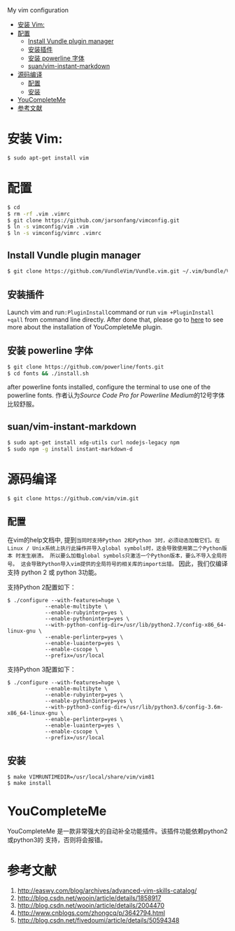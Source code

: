 My vim configuration

<!-- vim-markdown-toc GFM -->

* [安装 Vim:](#安装-vim)
* [配置](#配置)
    * [Install Vundle plugin manager](#install-vundle-plugin-manager)
    * [安装插件](#安装插件)
    * [安装 powerline 字体](#安装-powerline-字体)
    * [suan/vim-instant-markdown](#suanvim-instant-markdown)
* [源码编译](#源码编译)
    * [配置](#配置-1)
    * [安装](#安装)
* [YouCompleteMe](#youcompleteme)
* [参考文献](#参考文献)

<!-- vim-markdown-toc -->

# 安装 Vim:
```bash
$ sudo apt-get install vim
```
# 配置
```bash
$ cd
$ rm -rf .vim .vimrc
$ git clone https://github.com/jarsonfang/vimconfig.git
$ ln -s vimconfig/vim .vim
$ ln -s vimconfig/vimrc .vimrc
```
## Install Vundle plugin manager
```bash
$ git clone https://github.com/VundleVim/Vundle.vim.git ~/.vim/bundle/Vundle.vim
```
## 安装插件

Launch vim and run`:PluginInstall`command or run `vim +PluginInstall +qall` from
command line directly. After done that, please go to [here](https://github.com/Valloric/YouCompleteMe) to see more about the
installation of YouCompleteMe plugin.

## 安装 powerline 字体
```bash
$ git clone https://github.com/powerline/fonts.git
$ cd fonts && ./install.sh
```
after powerline fonts installed, configure the terminal to use one of the
powerline fonts. 作者认为*Source Code Pro for Powerline Medium*的12号字体
比较舒服。

## suan/vim-instant-markdown
```bash
$ sudo apt-get install xdg-utils curl nodejs-legacy npm
$ sudo npm -g install instant-markdown-d
```
# 源码编译
```
$ git clone https://github.com/vim/vim.git
```
## 配置

在vim的help文档中, 提到`当同时支持Python 2和Python 3时，必须动态加载它们。在
Linux / Unix系统上执行此操作并导入global symbols时，这会导致使用第二个Python版本
时发生崩溃。 所以要么加载global symbols只激活一个Python版本，要么不导入全局符号。
这会导致Python导入vim提供的全局符号的相关库的import出错。` 因此，我们仅编译支持
python 2 或 python 3功能。

支持Python 2配置如下：
```
$ ./configure --with-features=huge \
            --enable-multibyte \
            --enable-rubyinterp=yes \
            --enable-pythoninterp=yes \
            --with-python-config-dir=/usr/lib/python2.7/config-x86_64-linux-gnu \
            --enable-perlinterp=yes \
            --enable-luainterp=yes \
            --enable-cscope \
            --prefix=/usr/local
```
支持Python 3配置如下：
```
$ ./configure --with-features=huge \
            --enable-multibyte \
            --enable-rubyinterp=yes \
            --enable-python3interp=yes \
            --with-python3-config-dir=/usr/lib/python3.6/config-3.6m-x86_64-linux-gnu \
            --enable-perlinterp=yes \
            --enable-luainterp=yes \
            --enable-cscope \
            --prefix=/usr/local
```
## 安装
```
$ make VIMRUNTIMEDIR=/usr/local/share/vim/vim81
$ make install
```
# YouCompleteMe

YouCompleteMe 是一款非常强大的自动补全功能插件。该插件功能依赖python2或python3的
支持，否则将会报错。

# 参考文献

1. http://easwy.com/blog/archives/advanced-vim-skills-catalog/
2. http://blog.csdn.net/wooin/article/details/1858917
3. http://blog.csdn.net/wooin/article/details/2004470
4. http://www.cnblogs.com/zhongcq/p/3642794.html
5. http://blog.csdn.net/fivedoumi/article/details/50594348
